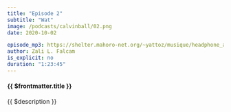 ```yaml
---
title: "Episode 2"
subtitle: "Wat"
image: /podcasts/calvinball/02.png
date: 2020-10-02

episode_mp3: https://shelter.mahoro-net.org/~yattoz/musique/headphone_actor.mp3
author: Zali L. Falcam
is_explicit: no
duration: "1:23:45"
---
```


#### {{ $frontmatter.title }}

{{ $description }}